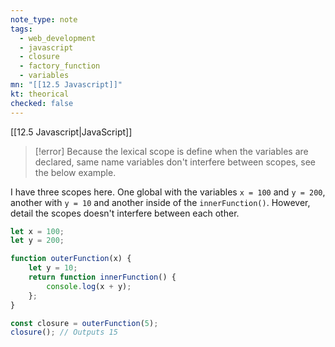 ```yaml
---
note_type: note
tags:
  - web_development
  - javascript
  - closure
  - factory_function
  - variables
mn: "[[12.5 Javascript]]"
kt: theorical
checked: false
---
```

[[12.5 Javascript|JavaScript]]

>[!error]
>Because the lexical scope is define when the variables are declared, same name variables don't interfere between scopes, see the below example.
>

I have three scopes here. One global with the variables `x = 100` and `y = 200`, another with `y = 10` and another inside of the `innerFunction()`. However, detail the scopes doesn't interfere between each other. 
```js
let x = 100;
let y = 200;

function outerFunction(x) {
    let y = 10;
    return function innerFunction() {
        console.log(x + y);
    };
}

const closure = outerFunction(5);
closure(); // Outputs 15
```

